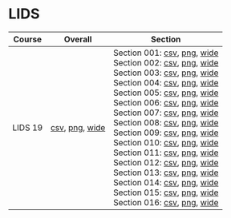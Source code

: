 # LIDS

| Course | Overall | Section |
| ------ | ------- | ------- |
| LIDS 19 | [csv](https://github.com/UCSD-Historical-Enrollment-Data/2025Spring/blob/main/overall/LIDS%2019.csv), [png](https://raw.githubusercontent.com/UCSD-Historical-Enrollment-Data/2025Spring/main/plot_overall/LIDS%2019.png), [wide](https://raw.githubusercontent.com/UCSD-Historical-Enrollment-Data/2025Spring/main/plot_overall_wide/LIDS%2019.png) | Section 001: [csv](https://github.com/UCSD-Historical-Enrollment-Data/2025Spring/blob/main/section/LIDS%2019_001.csv), [png](https://raw.githubusercontent.com/UCSD-Historical-Enrollment-Data/2025Spring/main/plot_section/LIDS%2019_001.png), [wide](https://raw.githubusercontent.com/UCSD-Historical-Enrollment-Data/2025Spring/main/plot_section_wide/LIDS%2019_001.png)<br>Section 002: [csv](https://github.com/UCSD-Historical-Enrollment-Data/2025Spring/blob/main/section/LIDS%2019_002.csv), [png](https://raw.githubusercontent.com/UCSD-Historical-Enrollment-Data/2025Spring/main/plot_section/LIDS%2019_002.png), [wide](https://raw.githubusercontent.com/UCSD-Historical-Enrollment-Data/2025Spring/main/plot_section_wide/LIDS%2019_002.png)<br>Section 003: [csv](https://github.com/UCSD-Historical-Enrollment-Data/2025Spring/blob/main/section/LIDS%2019_003.csv), [png](https://raw.githubusercontent.com/UCSD-Historical-Enrollment-Data/2025Spring/main/plot_section/LIDS%2019_003.png), [wide](https://raw.githubusercontent.com/UCSD-Historical-Enrollment-Data/2025Spring/main/plot_section_wide/LIDS%2019_003.png)<br>Section 004: [csv](https://github.com/UCSD-Historical-Enrollment-Data/2025Spring/blob/main/section/LIDS%2019_004.csv), [png](https://raw.githubusercontent.com/UCSD-Historical-Enrollment-Data/2025Spring/main/plot_section/LIDS%2019_004.png), [wide](https://raw.githubusercontent.com/UCSD-Historical-Enrollment-Data/2025Spring/main/plot_section_wide/LIDS%2019_004.png)<br>Section 005: [csv](https://github.com/UCSD-Historical-Enrollment-Data/2025Spring/blob/main/section/LIDS%2019_005.csv), [png](https://raw.githubusercontent.com/UCSD-Historical-Enrollment-Data/2025Spring/main/plot_section/LIDS%2019_005.png), [wide](https://raw.githubusercontent.com/UCSD-Historical-Enrollment-Data/2025Spring/main/plot_section_wide/LIDS%2019_005.png)<br>Section 006: [csv](https://github.com/UCSD-Historical-Enrollment-Data/2025Spring/blob/main/section/LIDS%2019_006.csv), [png](https://raw.githubusercontent.com/UCSD-Historical-Enrollment-Data/2025Spring/main/plot_section/LIDS%2019_006.png), [wide](https://raw.githubusercontent.com/UCSD-Historical-Enrollment-Data/2025Spring/main/plot_section_wide/LIDS%2019_006.png)<br>Section 007: [csv](https://github.com/UCSD-Historical-Enrollment-Data/2025Spring/blob/main/section/LIDS%2019_007.csv), [png](https://raw.githubusercontent.com/UCSD-Historical-Enrollment-Data/2025Spring/main/plot_section/LIDS%2019_007.png), [wide](https://raw.githubusercontent.com/UCSD-Historical-Enrollment-Data/2025Spring/main/plot_section_wide/LIDS%2019_007.png)<br>Section 008: [csv](https://github.com/UCSD-Historical-Enrollment-Data/2025Spring/blob/main/section/LIDS%2019_008.csv), [png](https://raw.githubusercontent.com/UCSD-Historical-Enrollment-Data/2025Spring/main/plot_section/LIDS%2019_008.png), [wide](https://raw.githubusercontent.com/UCSD-Historical-Enrollment-Data/2025Spring/main/plot_section_wide/LIDS%2019_008.png)<br>Section 009: [csv](https://github.com/UCSD-Historical-Enrollment-Data/2025Spring/blob/main/section/LIDS%2019_009.csv), [png](https://raw.githubusercontent.com/UCSD-Historical-Enrollment-Data/2025Spring/main/plot_section/LIDS%2019_009.png), [wide](https://raw.githubusercontent.com/UCSD-Historical-Enrollment-Data/2025Spring/main/plot_section_wide/LIDS%2019_009.png)<br>Section 010: [csv](https://github.com/UCSD-Historical-Enrollment-Data/2025Spring/blob/main/section/LIDS%2019_010.csv), [png](https://raw.githubusercontent.com/UCSD-Historical-Enrollment-Data/2025Spring/main/plot_section/LIDS%2019_010.png), [wide](https://raw.githubusercontent.com/UCSD-Historical-Enrollment-Data/2025Spring/main/plot_section_wide/LIDS%2019_010.png)<br>Section 011: [csv](https://github.com/UCSD-Historical-Enrollment-Data/2025Spring/blob/main/section/LIDS%2019_011.csv), [png](https://raw.githubusercontent.com/UCSD-Historical-Enrollment-Data/2025Spring/main/plot_section/LIDS%2019_011.png), [wide](https://raw.githubusercontent.com/UCSD-Historical-Enrollment-Data/2025Spring/main/plot_section_wide/LIDS%2019_011.png)<br>Section 012: [csv](https://github.com/UCSD-Historical-Enrollment-Data/2025Spring/blob/main/section/LIDS%2019_012.csv), [png](https://raw.githubusercontent.com/UCSD-Historical-Enrollment-Data/2025Spring/main/plot_section/LIDS%2019_012.png), [wide](https://raw.githubusercontent.com/UCSD-Historical-Enrollment-Data/2025Spring/main/plot_section_wide/LIDS%2019_012.png)<br>Section 013: [csv](https://github.com/UCSD-Historical-Enrollment-Data/2025Spring/blob/main/section/LIDS%2019_013.csv), [png](https://raw.githubusercontent.com/UCSD-Historical-Enrollment-Data/2025Spring/main/plot_section/LIDS%2019_013.png), [wide](https://raw.githubusercontent.com/UCSD-Historical-Enrollment-Data/2025Spring/main/plot_section_wide/LIDS%2019_013.png)<br>Section 014: [csv](https://github.com/UCSD-Historical-Enrollment-Data/2025Spring/blob/main/section/LIDS%2019_014.csv), [png](https://raw.githubusercontent.com/UCSD-Historical-Enrollment-Data/2025Spring/main/plot_section/LIDS%2019_014.png), [wide](https://raw.githubusercontent.com/UCSD-Historical-Enrollment-Data/2025Spring/main/plot_section_wide/LIDS%2019_014.png)<br>Section 015: [csv](https://github.com/UCSD-Historical-Enrollment-Data/2025Spring/blob/main/section/LIDS%2019_015.csv), [png](https://raw.githubusercontent.com/UCSD-Historical-Enrollment-Data/2025Spring/main/plot_section/LIDS%2019_015.png), [wide](https://raw.githubusercontent.com/UCSD-Historical-Enrollment-Data/2025Spring/main/plot_section_wide/LIDS%2019_015.png)<br>Section 016: [csv](https://github.com/UCSD-Historical-Enrollment-Data/2025Spring/blob/main/section/LIDS%2019_016.csv), [png](https://raw.githubusercontent.com/UCSD-Historical-Enrollment-Data/2025Spring/main/plot_section/LIDS%2019_016.png), [wide](https://raw.githubusercontent.com/UCSD-Historical-Enrollment-Data/2025Spring/main/plot_section_wide/LIDS%2019_016.png) |
